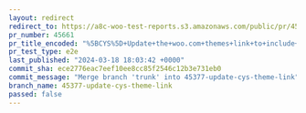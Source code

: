 ```yaml
---
layout: redirect
redirect_to: https://a8c-woo-test-reports.s3.amazonaws.com/public/pr/45661/e2e/index.html
pr_number: 45661
pr_title_encoded: "%5BCYS%5D+Update+the+woo.com+themes+link+to+include+the+back+url"
pr_test_type: e2e
last_published: "2024-03-18 18:03:42 +0000"
commit_sha: ece2776eac7eef10ee8cc85f2546c12b3e731eb0
commit_message: "Merge branch 'trunk' into 45377-update-cys-theme-link"
branch_name: 45377-update-cys-theme-link
passed: false
---
```

